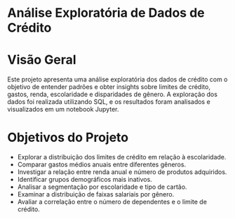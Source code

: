 # **Análise Exploratória de Dados de Crédito**

# Visão Geral

Este projeto apresenta uma análise exploratória dos dados de crédito com o objetivo de entender padrões e obter insights sobre limites de crédito, gastos, renda, escolaridade e disparidades de gênero. A exploração dos dados foi realizada utilizando SQL, e os resultados foram analisados e visualizados em um notebook Jupyter.

# Objetivos do Projeto

* Explorar a distribuição dos limites de crédito em relação à escolaridade.
* Comparar gastos médios anuais entre diferentes gêneros.
* Investigar a relação entre renda anual e número de produtos adquiridos.
* Identificar grupos demográficos mais inativos.
* Analisar a segmentação por escolaridade e tipo de cartão.
* Examinar a distribuição de faixas salariais por gênero.
* Avaliar a correlação entre o número de dependentes e o limite de crédito.
